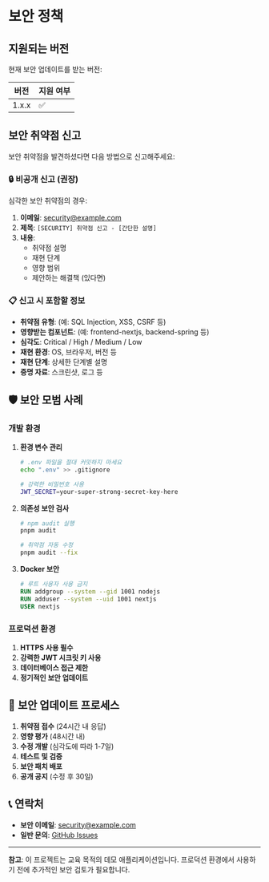 # 보안 정책

## 지원되는 버전

현재 보안 업데이트를 받는 버전:

| 버전 | 지원 여부 |
| --- | --- |
| 1.x.x | ✅ |

## 보안 취약점 신고

보안 취약점을 발견하셨다면 다음 방법으로 신고해주세요:

### 🔒 비공개 신고 (권장)

심각한 보안 취약점의 경우:

1. **이메일**: security@example.com
2. **제목**: `[SECURITY] 취약점 신고 - [간단한 설명]`
3. **내용**:
   - 취약점 설명
   - 재현 단계
   - 영향 범위
   - 제안하는 해결책 (있다면)

### 📋 신고 시 포함할 정보

- **취약점 유형**: (예: SQL Injection, XSS, CSRF 등)
- **영향받는 컴포넌트**: (예: frontend-nextjs, backend-spring 등)
- **심각도**: Critical / High / Medium / Low
- **재현 환경**: OS, 브라우저, 버전 등
- **재현 단계**: 상세한 단계별 설명
- **증명 자료**: 스크린샷, 로그 등

## 🛡️ 보안 모범 사례

### 개발 환경

1. **환경 변수 관리**
   ```bash
   # .env 파일을 절대 커밋하지 마세요
   echo ".env" >> .gitignore
   
   # 강력한 비밀번호 사용
   JWT_SECRET=your-super-strong-secret-key-here
   ```

2. **의존성 보안 검사**
   ```bash
   # npm audit 실행
   pnpm audit
   
   # 취약점 자동 수정
   pnpm audit --fix
   ```

3. **Docker 보안**
   ```dockerfile
   # 루트 사용자 사용 금지
   RUN addgroup --system --gid 1001 nodejs
   RUN adduser --system --uid 1001 nextjs
   USER nextjs
   ```

### 프로덕션 환경

1. **HTTPS 사용 필수**
2. **강력한 JWT 시크릿 키 사용**
3. **데이터베이스 접근 제한**
4. **정기적인 보안 업데이트**

## 🔄 보안 업데이트 프로세스

1. **취약점 접수** (24시간 내 응답)
2. **영향 평가** (48시간 내)
3. **수정 개발** (심각도에 따라 1-7일)
4. **테스트 및 검증**
5. **보안 패치 배포**
6. **공개 공지** (수정 후 30일)

## 📞 연락처

- **보안 이메일**: security@example.com
- **일반 문의**: [GitHub Issues](https://github.com/your-username/MonoRepo-Guide/issues)

---

**참고**: 이 프로젝트는 교육 목적의 데모 애플리케이션입니다. 프로덕션 환경에서 사용하기 전에 추가적인 보안 검토가 필요합니다. 